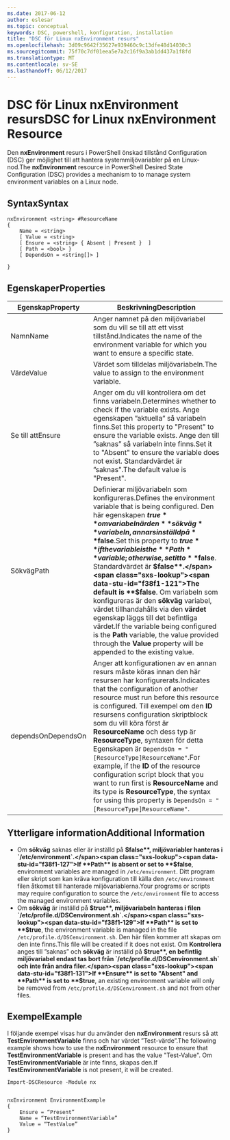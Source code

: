```yaml
---
ms.date: 2017-06-12
author: eslesar
ms.topic: conceptual
keywords: DSC, powershell, konfiguration, installation
title: "DSC för Linux nxEnvironment resurs"
ms.openlocfilehash: 3d09c9642f35627e939460c9c13dfe48d14030c3
ms.sourcegitcommit: 75f70c7df01eea5e7a2c16f9a3ab1dd437a1f8fd
ms.translationtype: MT
ms.contentlocale: sv-SE
ms.lasthandoff: 06/12/2017
---
```

# <a name="dsc-for-linux-nxenvironment-resource"></a><span data-ttu-id="f38f1-103">DSC för Linux nxEnvironment resurs</span><span class="sxs-lookup"><span data-stu-id="f38f1-103">DSC for Linux nxEnvironment Resource</span></span>

<span data-ttu-id="f38f1-104">Den **nxEnvironment** resurs i PowerShell önskad tillstånd Configuration (DSC) ger möjlighet till att hantera systemmiljövariabler på en Linux-nod.</span><span class="sxs-lookup"><span data-stu-id="f38f1-104">The **nxEnvironment** resource in PowerShell Desired State Configuration (DSC) provides a mechanism to to manage system environment variables on a Linux node.</span></span>

## <a name="syntax"></a><span data-ttu-id="f38f1-105">Syntax</span><span class="sxs-lookup"><span data-stu-id="f38f1-105">Syntax</span></span>

```
nxEnvironment <string> #ResourceName
{
    Name = <string>
    [ Value = <string>
    [ Ensure = <string> { Absent | Present }  ]
    [ Path = <bool> }
    [ DependsOn = <string[]> ]

}
```

## <a name="properties"></a><span data-ttu-id="f38f1-106">Egenskaper</span><span class="sxs-lookup"><span data-stu-id="f38f1-106">Properties</span></span>

|  <span data-ttu-id="f38f1-107">Egenskap</span><span class="sxs-lookup"><span data-stu-id="f38f1-107">Property</span></span> |  <span data-ttu-id="f38f1-108">Beskrivning</span><span class="sxs-lookup"><span data-stu-id="f38f1-108">Description</span></span> | 
|---|---|
| <span data-ttu-id="f38f1-109">Namn</span><span class="sxs-lookup"><span data-stu-id="f38f1-109">Name</span></span>| <span data-ttu-id="f38f1-110">Anger namnet på den miljövariabel som du vill se till att ett visst tillstånd.</span><span class="sxs-lookup"><span data-stu-id="f38f1-110">Indicates the name of the environment variable for which you want to ensure a specific state.</span></span>| 
| <span data-ttu-id="f38f1-111">Värde</span><span class="sxs-lookup"><span data-stu-id="f38f1-111">Value</span></span>| <span data-ttu-id="f38f1-112">Värdet som tilldelas miljövariabeln.</span><span class="sxs-lookup"><span data-stu-id="f38f1-112">The value to assign to the environment variable.</span></span>| 
| <span data-ttu-id="f38f1-113">Se till att</span><span class="sxs-lookup"><span data-stu-id="f38f1-113">Ensure</span></span>| <span data-ttu-id="f38f1-114">Anger om du vill kontrollera om det finns variabeln.</span><span class="sxs-lookup"><span data-stu-id="f38f1-114">Determines whether to check if the variable exists.</span></span> <span data-ttu-id="f38f1-115">Ange egenskapen ”aktuella” så variabeln finns.</span><span class="sxs-lookup"><span data-stu-id="f38f1-115">Set this property to "Present" to ensure the variable exists.</span></span> <span data-ttu-id="f38f1-116">Ange den till ”saknas” så variabeln inte finns.</span><span class="sxs-lookup"><span data-stu-id="f38f1-116">Set it to "Absent" to ensure the variable does not exist.</span></span> <span data-ttu-id="f38f1-117">Standardvärdet är ”saknas”.</span><span class="sxs-lookup"><span data-stu-id="f38f1-117">The default value is "Present".</span></span>| 
| <span data-ttu-id="f38f1-118">Sökväg</span><span class="sxs-lookup"><span data-stu-id="f38f1-118">Path</span></span>| <span data-ttu-id="f38f1-119">Definierar miljövariabeln som konfigureras.</span><span class="sxs-lookup"><span data-stu-id="f38f1-119">Defines the environment variable that is being configured.</span></span> <span data-ttu-id="f38f1-120">Den här egenskapen **$true** om variabeln är den **sökväg** variabeln, annars inställd på **$false**.</span><span class="sxs-lookup"><span data-stu-id="f38f1-120">Set this property to **$true** if the variable is the **Path** variable; otherwise, set it to **$false**.</span></span> <span data-ttu-id="f38f1-121">Standardvärdet är **$false**.</span><span class="sxs-lookup"><span data-stu-id="f38f1-121">The default is **$false**.</span></span> <span data-ttu-id="f38f1-122">Om variabeln som konfigureras är den **sökväg** variabel, värdet tillhandahålls via den **värdet** egenskap läggs till det befintliga värdet.</span><span class="sxs-lookup"><span data-stu-id="f38f1-122">If the variable being configured is the **Path** variable, the value provided through the **Value** property will be appended to the existing value.</span></span>| 
| <span data-ttu-id="f38f1-123">dependsOn</span><span class="sxs-lookup"><span data-stu-id="f38f1-123">DependsOn</span></span> | <span data-ttu-id="f38f1-124">Anger att konfigurationen av en annan resurs måste köras innan den här resursen har konfigurerats.</span><span class="sxs-lookup"><span data-stu-id="f38f1-124">Indicates that the configuration of another resource must run before this resource is configured.</span></span> <span data-ttu-id="f38f1-125">Till exempel om den **ID** resursens configuration skriptblock som du vill köra först är **ResourceName** och dess typ är **ResourceType**, syntaxen för detta Egenskapen är `DependsOn = "[ResourceType]ResourceName"`.</span><span class="sxs-lookup"><span data-stu-id="f38f1-125">For example, if the **ID** of the resource configuration script block that you want to run first is **ResourceName** and its type is **ResourceType**, the syntax for using this property is `DependsOn = "[ResourceType]ResourceName"`.</span></span>| 

## <a name="additional-information"></a><span data-ttu-id="f38f1-126">Ytterligare information</span><span class="sxs-lookup"><span data-stu-id="f38f1-126">Additional Information</span></span>

* <span data-ttu-id="f38f1-127">Om **sökväg** saknas eller är inställd på **$false**, miljövariabler hanteras i `/etc/environment`.</span><span class="sxs-lookup"><span data-stu-id="f38f1-127">If **Path** is absent or set to **$false**, environment variables are managed in `/etc/environment`.</span></span> <span data-ttu-id="f38f1-128">Ditt program eller skript som kan kräva konfiguration till källa den `/etc/environment` filen åtkomst till hanterade miljövariablerna.</span><span class="sxs-lookup"><span data-stu-id="f38f1-128">Your programs or scripts may require configuration to source the `/etc/environment` file to access the managed environment variables.</span></span>
* <span data-ttu-id="f38f1-129">Om **sökväg** är inställd på **$true**, miljövariabeln hanteras i filen `/etc/profile.d/DSCenvironment.sh`.</span><span class="sxs-lookup"><span data-stu-id="f38f1-129">If **Path** is set to **$true**, the environment variable is managed in the file `/etc/profile.d/DSCenvironment.sh`.</span></span> <span data-ttu-id="f38f1-130">Den här filen kommer att skapas om den inte finns.</span><span class="sxs-lookup"><span data-stu-id="f38f1-130">This file will be created if it does not exist.</span></span> <span data-ttu-id="f38f1-131">Om **Kontrollera** anges till ”saknas” och **sökväg** är inställd på **$true**, en befintlig miljövariabel endast tas bort från `/etc/profile.d/DSCenvironment.sh` och inte från andra filer.</span><span class="sxs-lookup"><span data-stu-id="f38f1-131">If **Ensure** is set to "Absent" and **Path** is set to **$true**, an existing environment variable will only be removed from `/etc/profile.d/DSCenvironment.sh` and not from other files.</span></span>

## <a name="example"></a><span data-ttu-id="f38f1-132">Exempel</span><span class="sxs-lookup"><span data-stu-id="f38f1-132">Example</span></span>

<span data-ttu-id="f38f1-133">I följande exempel visas hur du använder den **nxEnvironment** resurs så att **TestEnvironmentVariable** finns och har värdet ”Test-värde”.</span><span class="sxs-lookup"><span data-stu-id="f38f1-133">The following example shows how to use the **nxEnvironment** resource to ensure that **TestEnvironmentVariable** is present and has the value "Test-Value".</span></span> <span data-ttu-id="f38f1-134">Om **TestEnvironmentVariable** är inte finns, skapas den.</span><span class="sxs-lookup"><span data-stu-id="f38f1-134">If **TestEnvironmentVariable** is not present, it will be created.</span></span>

```
Import-DSCResource -Module nx 


nxEnvironment EnvironmentExample
{
    Ensure = “Present”
    Name = “TestEnvironmentVariable”
    Value = “TestValue”
}
```


